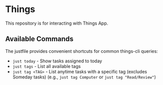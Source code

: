 # Things

This repository is for interacting with Things App.

## Available Commands

The justfile provides convenient shortcuts for common things-cli queries:

- `just today` - Show tasks assigned to today
- `just tags` - List all available tags
- `just tag <TAG>` - List anytime tasks with a specific tag (excludes Someday tasks) (e.g., `just tag Computer` or `just tag "Read/Review"`)
